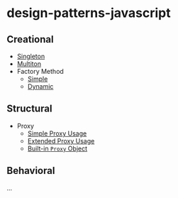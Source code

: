 # design-patterns-javascript

## Creational

- [Singleton](./singleton.js)
- [Multiton](./multiton.js)
- Factory Method
  - [Simple](./factory-method-simple.js)
  - [Dynamic](./factory-method-dynamic.js)

## Structural

- Proxy
  - [Simple Proxy Usage](./proxy-simple.js)
  - [Extended Proxy Usage](./proxy-extended.js)
  - [Built-in `Proxy` Object](./proxy-builtin.js)

## Behavioral

...

